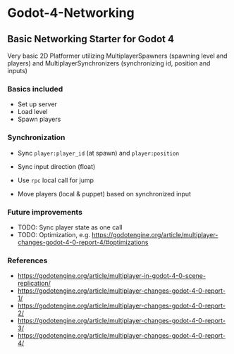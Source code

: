 # Godot-4-Networking

## Basic Networking Starter for Godot 4

Very basic 2D Platformer utilizing MultiplayerSpawners (spawning level and players) and MultiplayerSynchronizers (synchronizing id, position and inputs)

### Basics included

- Set up server
- Load level
- Spawn players

### Synchronization

- Sync `player:player_id` (at spawn) and `player:position`
- Sync input direction (float)
- Use `rpc` local call for jump

- Move players (local & puppet) based on synchronized input

### Future improvements

- TODO: Sync player state as one call
- TODO: Optimization, e.g. https://godotengine.org/article/multiplayer-changes-godot-4-0-report-4/#optimizations

### References

- https://godotengine.org/article/multiplayer-in-godot-4-0-scene-replication/
- https://godotengine.org/article/multiplayer-changes-godot-4-0-report-1/
- https://godotengine.org/article/multiplayer-changes-godot-4-0-report-2/
- https://godotengine.org/article/multiplayer-changes-godot-4-0-report-3/
- https://godotengine.org/article/multiplayer-changes-godot-4-0-report-4/
